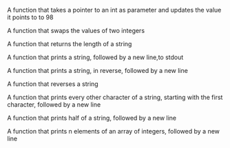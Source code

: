 A function that takes a pointer to an int as parameter and updates the value it points to to 98

A function that swaps the values of two integers

A function that returns the length of a string

A function that prints a string, followed by a new line,to stdout

A function that prints a string, in reverse, followed by a new line

A function that reverses a string

A function that prints every other character of a string, starting with the first character, followed by a new line

A function that prints half of a string, followed by a new line

A function that prints n elements of an array of integers, followed by a new line
